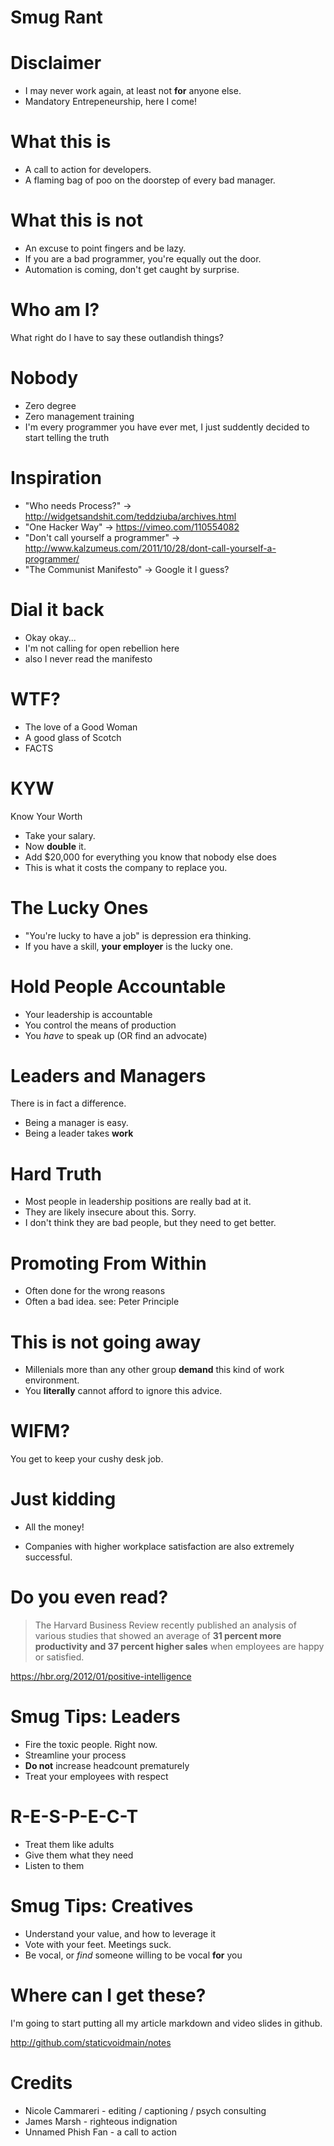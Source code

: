 # Smug Rant
## 

# Disclaimer

- I may never work again, at least not **for** anyone else.
- Mandatory Entrepeneurship, here I come!

# What this is

- A call to action for developers.
- A flaming bag of poo on the doorstep of every bad manager.

# What this is not

- An excuse to point fingers and be lazy.
- If you are a bad programmer, you're equally out the door.
- Automation is coming, don't get caught by surprise.

# Who am I?

What right do I have to say these outlandish things?

# Nobody

- Zero degree
- Zero management training
- I'm every programmer you have ever met, I just suddently decided to start telling the truth

# Inspiration

- "Who needs Process?" -> http://widgetsandshit.com/teddziuba/archives.html
- "One Hacker Way" -> https://vimeo.com/110554082
- "Don't call yourself a programmer" -> http://www.kalzumeus.com/2011/10/28/dont-call-yourself-a-programmer/
- "The Communist Manifesto" -> Google it I guess?

# Dial it back

- Okay okay...
- I'm not calling for open rebellion here 
- also I never read the manifesto

# WTF?

- The love of a Good Woman
- A good glass of Scotch
- FACTS

# KYW

Know Your Worth

- Take your salary. 
- Now **double** it.
- Add $20,000 for everything you know that nobody else does 
- This is what it costs the company to replace you.

# The Lucky Ones

- "You're lucky to have a job" is depression era thinking.
- If you have a skill, **your employer** is the lucky one.

# Hold People Accountable

- Your leadership is accountable
- You control the means of production
- You _have_ to speak up (OR find an advocate) 

# Leaders and Managers

There is in fact a difference.

- Being a manager is easy.
- Being a leader takes **work**

# Hard Truth
- Most people in leadership positions are really bad at it.
- They are likely insecure about this. Sorry.
- I don't think they are bad people, but they need to get better.

# Promoting From Within

- Often done for the wrong reasons
- Often a bad idea. see: Peter Principle

# This is not going away

- Millenials more than any other group **demand** this kind of work environment.
- You **literally** cannot afford to ignore this advice.

# WIFM?

You get to keep your cushy desk job.

# Just kidding

- All the money!

- Companies with higher workplace satisfaction are also extremely successful.

# Do you even read?

> The Harvard Business Review recently published an analysis of various studies that showed an average of **31 percent more productivity and 37 percent higher sales** when employees are happy or satisfied.

https://hbr.org/2012/01/positive-intelligence

# Smug Tips: Leaders

- Fire the toxic people. Right now.
- Streamline your process
- **Do not** increase headcount prematurely
- Treat your employees with respect

# R-E-S-P-E-C-T

- Treat them like adults
- Give them what they need
- Listen to them

# Smug Tips: Creatives

- Understand your value, and how to leverage it
- Vote with your feet. Meetings suck.
- Be vocal, or _find_ someone willing to be vocal **for** you

# Where can I get these?

I'm going to start putting all my article markdown and video slides in github.

http://github.com/staticvoidmain/notes

# Credits

* Nicole Cammareri - editing / captioning / psych consulting
* James Marsh - righteous indignation
* Unnamed Phish Fan - a call to action
